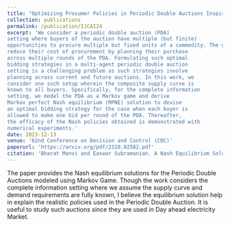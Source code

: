 ```yaml
---
title: "Optimizing Prosumer Policies in Periodic Double Auctions Inspired by Equilibrium Analysis"
collection: publications
permalink: /publication/IJCAI24
excerpt: 'We consider a periodic double auction (PDA)
setting where buyers of the auction have multiple (but finite)
opportunities to procure multiple but fixed units of a commodity. The goal of each buyer participating in such auctions is to
reduce their cost of procurement by planning their purchase
across multiple rounds of the PDA. Formulating such optimal
bidding strategies in a multi-agent periodic double auction
setting is a challenging problem as such strategies involve
planning across current and future auctions. In this work, we
consider one such setup wherein the composite supply curve is
known to all buyers. Specifically, for the complete information
setting, we model the PDA as a Markov game and derive
Markov perfect Nash equilibrium (MPNE) solution to devise
an optimal bidding strategy for the case when each buyer is
allowed to make one bid per round of the PDA. Thereafter,
the efficacy of the Nash policies obtained is demonstrated with
numerical experiments.'
date: 2023-12-13
venue: '62nd Conference on Decision and Control (CDC)'
paperurl: 'https://arxiv.org/pdf/2310.02582.pdf'
citation: 'Bharat Manvi and Easwar Subramanian. A Nash Equilibrium Solution for Periodic Double Auctions. In 2023 IEEE 62nd Conference on Decision and Control (CDC), 2023'
---
```

The paper provides the Nash equilibrium solutions for the Periodic Double Auctions modeled using Markov Game. Though the work considers the complete information setting where we assume the supply curve and demand requirements are fully known, I believe the equilibrium solution help in explain the realistic policies used in the Periodic Double Auction. It is useful to study such auctions since they are used in Day ahead electricity Market. 




